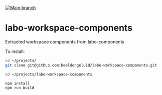 [![Main branch](https://github.com/beeldengeluid/labo-workspace-components/actions/workflows/main-branch.yml/badge.svg)](https://github.com/beeldengeluid/labo-workspace-components/actions/workflows/main-branch.yml)

# labo-workspace-components
Extracted workspace components from labo-components

To install:

```sh
cd ~/projects/
git clone git@github.com:beeldengeluid/labo-workspace-components.git

cd ~/projects/labo-workspace-components

npm install
npm run build  

```
